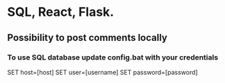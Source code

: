 # SQL, React, Flask.
## Possibility to post comments locally
### To use SQL database update config.bat with your credentials
SET host=[host] 
SET user=[username] 
SET password=[password] 
 
